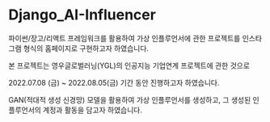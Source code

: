 # Django_AI-Influencer

파이썬/장고/리액트 프레임워크를 활용하여 가상 인플루언서에 관한 프로젝트를 인스타그램 형식의 홈페이지로 구현하고자 하였습니다.

본 프로젝트는 영우글로벌러닝(YGL)의 인공지능 기업연계 프로젝트에 관한 것으로

2022.07.08 (금) ~ 2022.08.05(금) 기간 동안 진행하고자 하였습니다.

GAN(적대적 생성 신경망) 모델을 활용하여 가상 인플루언서를 생성하고, 그 생성된 인플루언서의 계정과 활동을 담고자 하였습니다.
